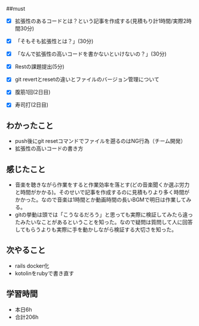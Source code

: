 ##must
- [x]  拡張性のあるコードとは？という記事を作成する(見積もり計1時間/実際2時間30分)
  - [x]  「そもそも拡張性とは？」(30分)
  - [x]  「なんで拡張性の高いコードを書かないといけないの？」(30分)
- [x]  Restの課題提出(5分)
- [x] git revertとresetの違いとファイルのバージョン管理について 
- [x] 腹筋1回(2日目)
- [x] 寿司打(2日目)



## わかったこと
- push後にgit resetコマンドでファイルを遡るのはNG行為（チーム開発）
- 拡張性の高いコードの書き方

## 感じたこと
  - 音楽を聴きながら作業をすると作業効率を落とす(どの音楽聞くか選ぶ労力と時間がかかる)。そのせいで記事を作成するのに見積もりより多く時間がかかった。なので音楽は1時間とか動画時間の長いBGMで明日は作業してみる。
  - gitの挙動は頭では「こうなるだろう」と思っても実際に検証してみたら違ったみたいなことがあるということを知った。なので疑問は質問して人に回答してもらうよりも実際に手を動かしながら検証する大切さを知った。
    
## 次やること
  - rails docker化
  - kotolinをrubyで書き直す
 

## 学習時間
  - 本日6h
  - 合計206h
